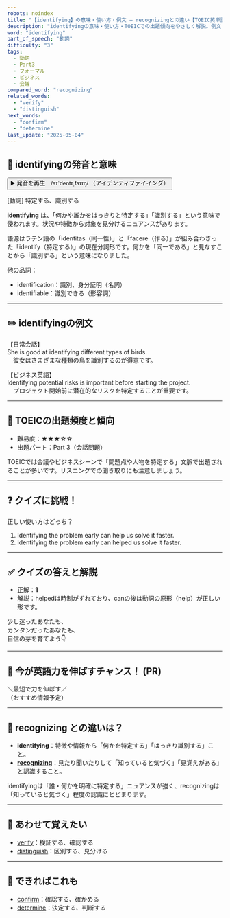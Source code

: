 ```yaml
---
robots: noindex
title: "【identifying】の意味・使い方・例文 ― recognizingとの違い【TOEIC英単語】"
description: "identifyingの意味・使い方・TOEICでの出題傾向をやさしく解説。例文・クイズ付きでrecognizingとの違いもわかりやすく学べます。"
word: "identifying"
part_of_speech: "動詞"
difficulty: "3"
tags:
  - 動詞
  - Part3
  - フォーマル
  - ビジネス
  - 会議
compared_word: "recognizing"
related_words:
  - "verify"
  - "distinguish"
next_words:
  - "confirm"
  - "determine"
last_update: "2025-05-04"
---
```


## 🔰 identifyingの発音と意味

<button class="play-audio" onclick="playTTS('identifying')">
  <span class="play-audio-main">
    ▶️ 発音を再生　/aɪˈdentɪˌfaɪɪŋ/
  </span>
  <span class="play-audio-sub">
    （アイデンティファイイング）
  </span>
</button>

[動詞] 特定する、識別する

**identifying** は、「何かや誰かをはっきりと特定する」「識別する」という意味で使われます。状況や特徴から対象を見分けるニュアンスがあります。

語源はラテン語の「identitas（同一性）」と「facere（作る）」が組み合わさった「identify（特定する）」の現在分詞形です。何かを「同一である」と見なすことから「識別する」という意味になりました。

他の品詞：  
- identification：識別、身分証明（名詞）
- identifiable：識別できる（形容詞）

---

## ✏️ identifyingの例文

【日常会話】  
She is good at identifying different types of birds.  
　彼女はさまざまな種類の鳥を識別するのが得意です。

【ビジネス英語】  
Identifying potential risks is important before starting the project.  
　プロジェクト開始前に潜在的なリスクを特定することが重要です。

---

## 🎯 TOEICの出題頻度と傾向

- 難易度：★★★☆☆
- 出題パート：Part 3（会話問題）

TOEICでは会議やビジネスシーンで「問題点や人物を特定する」文脈で出題されることが多いです。リスニングでの聞き取りにも注意しましょう。

---

## ❓ クイズに挑戦！

正しい使い方はどっち？

1. Identifying the problem early can help us solve it faster.  
2. Identifying the problem early can helped us solve it faster.

---

## ✅ クイズの答えと解説

- 正解：**1**
- 解説：helpedは時制がずれており、canの後は動詞の原形（help）が正しい形です。

少し迷ったあなたも、  
カンタンだったあなたも、  
自信の芽を育てよう👇️

---

## 🚀 今が英語力を伸ばすチャンス！ (PR)

<div class="info-center">
＼最短で力を伸ばす／<br>  
（おすすめ情報予定）
</div>

---

## 🤔  recognizing との違いは？

- **identifying**：特徴や情報から「何かを特定する」「はっきり識別する」こと。
- **[recognizing](/word/recognizing/)**：見たり聞いたりして「知っていると気づく」「見覚えがある」と認識すること。

identifyingは「誰・何かを明確に特定する」ニュアンスが強く、recognizingは「知っていると気づく」程度の認識にとどまります。

---

## 🧩 あわせて覚えたい

- [verify](/word/verify/)：検証する、確認する
- [distinguish](/word/distinguish/)：区別する、見分ける

---

## 📖 できればこれも

- [confirm](/word/confirm/)：確認する、確かめる
- [determine](/word/determine/)：決定する、判断する

<!-- cvid: aid16_bid01 -->
